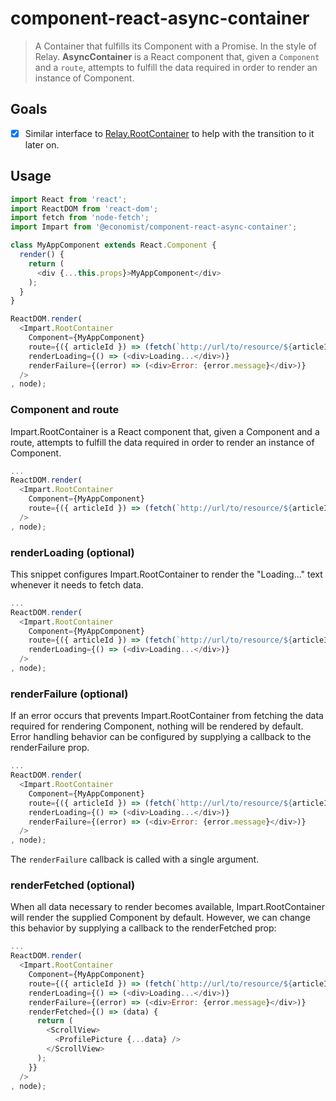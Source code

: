# component-react-async-container

> A Container that fulfills its Component with a Promise. In the style of Relay.
**AsyncContainer** is a React component that, given a `Component` and a `route`, attempts to fulfill the data required in order to render an instance of Component.

## Goals

- [x] Similar interface to [Relay.RootContainer](https://facebook.github.io/relay/docs/guides-root-container.html) to help with the transition to it later on.

## Usage
```js
import React from 'react';
import ReactDOM from 'react-dom';
import fetch from 'node-fetch';
import Impart from '@economist/component-react-async-container';

class MyAppComponent extends React.Component {
  render() {
    return (
      <div {...this.props}>MyAppComponent</div>
    );
  }
}

ReactDOM.render(
  <Impart.RootContainer
    Component={MyAppComponent}
    route={({ articleId }) => (fetch(`http://url/to/resource/${articleId}`))}
    renderLoading={() => (<div>Loading...</div>)}
    renderFailure={(error) => (<div>Error: {error.message}</div>)}
  />
, node);
```

### Component and route
Impart.RootContainer is a React component that, given a Component and a route, attempts to fulfill the data required in order to render an instance of Component.

```js
...
ReactDOM.render(
  <Impart.RootContainer
    Component={MyAppComponent}
    route={({ articleId }) => (fetch(`http://url/to/resource/${articleId}`))}
  />
, node);
```

### renderLoading (optional)
This snippet configures Impart.RootContainer to render the "Loading..." text whenever it needs to fetch data.

```js
...
ReactDOM.render(
  <Impart.RootContainer
    Component={MyAppComponent}
    route={({ articleId }) => (fetch(`http://url/to/resource/${articleId}`))}
    renderLoading={() => (<div>Loading...</div>)}
  />
, node);
```

### renderFailure (optional)
If an error occurs that prevents Impart.RootContainer from fetching the data required for rendering Component, nothing will be rendered by default. Error handling behavior can be configured by supplying a callback to the renderFailure prop.

```js
...
ReactDOM.render(
  <Impart.RootContainer
    Component={MyAppComponent}
    route={({ articleId }) => (fetch(`http://url/to/resource/${articleId}`))}
    renderLoading={() => (<div>Loading...</div>)}
    renderFailure={(error) => (<div>Error: {error.message}</div>)}
  />
, node);
```

The `renderFailure` callback is called with a single argument.

### renderFetched (optional)
When all data necessary to render becomes available, Impart.RootContainer will render the supplied Component by default. However, we can change this behavior by supplying a callback to the renderFetched prop:

```js
...
ReactDOM.render(
  <Impart.RootContainer
    Component={MyAppComponent}
    route={({ articleId }) => (fetch(`http://url/to/resource/${articleId}`))}
    renderLoading={() => (<div>Loading...</div>)}
    renderFailure={(error) => (<div>Error: {error.message}</div>)}
    renderFetched={() => (data) {
      return (
        <ScrollView>
          <ProfilePicture {...data} />
        </ScrollView>
      );
    }}
  />
, node);
```
